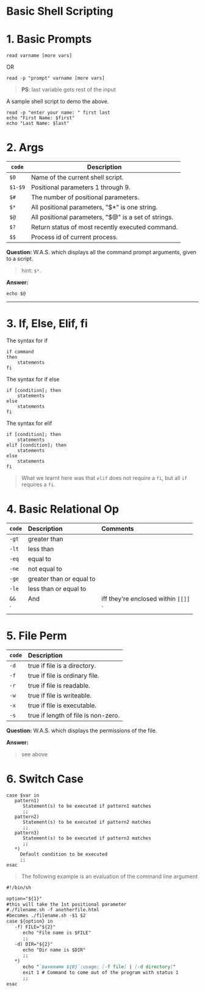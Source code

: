 # __Basic Shell Scripting__
# 1. Basic Prompts

```
read varname [more vars]
```
OR
```
read -p "prompt" varname [more vars]
```
>__PS__: last variable gets rest of the input

A sample shell script to demo the above.
```
read -p "enter your name: " first last
echo "First Name: $first"
echo "Last Name: $last"
```

# 2. Args
`code`|Description
---|---
`$0` | Name of the current shell script.
`$1-$9` | Positional parameters 1 through 9.
`$#` | The number of positional parameters.
`$*`| All positional parameters, "$*" is one string.
`$@`|All positional parameters, "$@" is a set of strings.
`$?`|Return status of most recently executed command.
`$$`|Process id of current process.


__Question:__ W.A.S. which displays all the command prompt arguments, given to a script.
>hint: `$*`.


__Answer:__  
```
echo $@
```
___

# 3. If, Else, Elif, fi
The syntax for if
```
if command
then
    statements
fi
```
The syntax for if else
```
if [condition]; then
    statements
else
    statements
fi
```
The syntax for elif
```
if [condition]; then
    statements
elif [condition]; then
    statements
else
    statements
fi
```
>What we learnt here was that `elif` does not require a `fi`, but all `if` requires a `fi`.

# 4. Basic Relational Op
`code`|Description|Comments
:---|:---|:---
`-gt`|greater than|
`-lt`|less than|
`-eq`|equal to|
`-ne`|not equal to|
`-ge`|greater than or equal to|
`-le`|less than or equal to|
`&&`| And|iff they're enclosed within `[[]]`
`||`| Or|iff they're enclosed within `[[]]`
# 5. File Perm
`code`|Description
:---|:---
`-d`|true if file is a directory.
`-f`|true if file is ordinary file.
`-r`|true if file is readable.
`-w`|true if file is writeable.
`-x`|true if file is executable.
`-s`|true if length of file is non-zero.

__Question:__ W.A.S. which displays the permissions of the file.

__Answer:__
>see above

# 6. Switch Case
```
case $var in
   pattern1)
      Statement(s) to be executed if pattern1 matches
      ;;
   pattern2)
      Statement(s) to be executed if pattern2 matches
      ;;
   pattern3)
      Statement(s) to be executed if pattern3 matches
      ;;
   *)
     Default condition to be executed
     ;;
esac
```
>The following example is an evaluation of the command line argument
```markdown
#!/bin/sh

option="${1}" 
#this will take the 1st positional parameter
#./filename.sh -f anotherfile.html
#becomes ./filename.sh -$1 $2
case ${option} in 
   -f) FILE="${2}" 
      echo "File name is $FILE"
      ;; 
   -d) DIR="${2}" 
      echo "Dir name is $DIR"
      ;; 
   *)  
      echo "`basename ${0}`:usage: [-f file] | [-d directory]" 
      exit 1 # Command to come out of the program with status 1
      ;; 
esac 
```